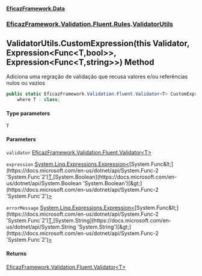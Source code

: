 #### [EficazFramework.Data](EficazFrameworkData.md 'EficazFramework Data')
### [EficazFramework.Validation.Fluent.Rules](EficazFrameworkData.md#EficazFramework.Validation.Fluent.Rules 'EficazFramework.Validation.Fluent.Rules').[ValidatorUtils](EficazFramework.Validation.Fluent.Rules/ValidatorUtils.md 'EficazFramework.Validation.Fluent.Rules.ValidatorUtils')

## ValidatorUtils.CustomExpression<T>(this Validator<T>, Expression<Func<T,bool>>, Expression<Func<T,string>>) Method

Adiciona uma regração de validação que recusa valores e/ou referências nulos ou vazios

```csharp
public static EficazFramework.Validation.Fluent.Validator<T> CustomExpression<T>(this EficazFramework.Validation.Fluent.Validator<T> validator, System.Linq.Expressions.Expression<System.Func<T,bool>> expression, System.Linq.Expressions.Expression<System.Func<T,string>> errorMessage=null)
    where T : class;
```
#### Type parameters

<a name='EficazFramework.Validation.Fluent.Rules.ValidatorUtils.CustomExpression_T_(thisEficazFramework.Validation.Fluent.Validator_T_,System.Linq.Expressions.Expression_System.Func_T,bool__,System.Linq.Expressions.Expression_System.Func_T,string__).T'></a>

`T`
#### Parameters

<a name='EficazFramework.Validation.Fluent.Rules.ValidatorUtils.CustomExpression_T_(thisEficazFramework.Validation.Fluent.Validator_T_,System.Linq.Expressions.Expression_System.Func_T,bool__,System.Linq.Expressions.Expression_System.Func_T,string__).validator'></a>

`validator` [EficazFramework.Validation.Fluent.Validator&lt;](EficazFramework.Validation.Fluent/Validator_T_.md 'EficazFramework.Validation.Fluent.Validator<T>')[T](EficazFramework.Validation.Fluent.Rules/ValidatorUtils/CustomExpression_T_(thisValidator_T_,Expression_Func_T,bool__,Expression_Func_T,string__).md#EficazFramework.Validation.Fluent.Rules.ValidatorUtils.CustomExpression_T_(thisEficazFramework.Validation.Fluent.Validator_T_,System.Linq.Expressions.Expression_System.Func_T,bool__,System.Linq.Expressions.Expression_System.Func_T,string__).T 'EficazFramework.Validation.Fluent.Rules.ValidatorUtils.CustomExpression<T>(this EficazFramework.Validation.Fluent.Validator<T>, System.Linq.Expressions.Expression<System.Func<T,bool>>, System.Linq.Expressions.Expression<System.Func<T,string>>).T')[&gt;](EficazFramework.Validation.Fluent/Validator_T_.md 'EficazFramework.Validation.Fluent.Validator<T>')

<a name='EficazFramework.Validation.Fluent.Rules.ValidatorUtils.CustomExpression_T_(thisEficazFramework.Validation.Fluent.Validator_T_,System.Linq.Expressions.Expression_System.Func_T,bool__,System.Linq.Expressions.Expression_System.Func_T,string__).expression'></a>

`expression` [System.Linq.Expressions.Expression&lt;](https://docs.microsoft.com/en-us/dotnet/api/System.Linq.Expressions.Expression-1 'System.Linq.Expressions.Expression`1')[System.Func&lt;](https://docs.microsoft.com/en-us/dotnet/api/System.Func-2 'System.Func`2')[T](EficazFramework.Validation.Fluent.Rules/ValidatorUtils/CustomExpression_T_(thisValidator_T_,Expression_Func_T,bool__,Expression_Func_T,string__).md#EficazFramework.Validation.Fluent.Rules.ValidatorUtils.CustomExpression_T_(thisEficazFramework.Validation.Fluent.Validator_T_,System.Linq.Expressions.Expression_System.Func_T,bool__,System.Linq.Expressions.Expression_System.Func_T,string__).T 'EficazFramework.Validation.Fluent.Rules.ValidatorUtils.CustomExpression<T>(this EficazFramework.Validation.Fluent.Validator<T>, System.Linq.Expressions.Expression<System.Func<T,bool>>, System.Linq.Expressions.Expression<System.Func<T,string>>).T')[,](https://docs.microsoft.com/en-us/dotnet/api/System.Func-2 'System.Func`2')[System.Boolean](https://docs.microsoft.com/en-us/dotnet/api/System.Boolean 'System.Boolean')[&gt;](https://docs.microsoft.com/en-us/dotnet/api/System.Func-2 'System.Func`2')[&gt;](https://docs.microsoft.com/en-us/dotnet/api/System.Linq.Expressions.Expression-1 'System.Linq.Expressions.Expression`1')

<a name='EficazFramework.Validation.Fluent.Rules.ValidatorUtils.CustomExpression_T_(thisEficazFramework.Validation.Fluent.Validator_T_,System.Linq.Expressions.Expression_System.Func_T,bool__,System.Linq.Expressions.Expression_System.Func_T,string__).errorMessage'></a>

`errorMessage` [System.Linq.Expressions.Expression&lt;](https://docs.microsoft.com/en-us/dotnet/api/System.Linq.Expressions.Expression-1 'System.Linq.Expressions.Expression`1')[System.Func&lt;](https://docs.microsoft.com/en-us/dotnet/api/System.Func-2 'System.Func`2')[T](EficazFramework.Validation.Fluent.Rules/ValidatorUtils/CustomExpression_T_(thisValidator_T_,Expression_Func_T,bool__,Expression_Func_T,string__).md#EficazFramework.Validation.Fluent.Rules.ValidatorUtils.CustomExpression_T_(thisEficazFramework.Validation.Fluent.Validator_T_,System.Linq.Expressions.Expression_System.Func_T,bool__,System.Linq.Expressions.Expression_System.Func_T,string__).T 'EficazFramework.Validation.Fluent.Rules.ValidatorUtils.CustomExpression<T>(this EficazFramework.Validation.Fluent.Validator<T>, System.Linq.Expressions.Expression<System.Func<T,bool>>, System.Linq.Expressions.Expression<System.Func<T,string>>).T')[,](https://docs.microsoft.com/en-us/dotnet/api/System.Func-2 'System.Func`2')[System.String](https://docs.microsoft.com/en-us/dotnet/api/System.String 'System.String')[&gt;](https://docs.microsoft.com/en-us/dotnet/api/System.Func-2 'System.Func`2')[&gt;](https://docs.microsoft.com/en-us/dotnet/api/System.Linq.Expressions.Expression-1 'System.Linq.Expressions.Expression`1')

#### Returns
[EficazFramework.Validation.Fluent.Validator&lt;](EficazFramework.Validation.Fluent/Validator_T_.md 'EficazFramework.Validation.Fluent.Validator<T>')[T](EficazFramework.Validation.Fluent.Rules/ValidatorUtils/CustomExpression_T_(thisValidator_T_,Expression_Func_T,bool__,Expression_Func_T,string__).md#EficazFramework.Validation.Fluent.Rules.ValidatorUtils.CustomExpression_T_(thisEficazFramework.Validation.Fluent.Validator_T_,System.Linq.Expressions.Expression_System.Func_T,bool__,System.Linq.Expressions.Expression_System.Func_T,string__).T 'EficazFramework.Validation.Fluent.Rules.ValidatorUtils.CustomExpression<T>(this EficazFramework.Validation.Fluent.Validator<T>, System.Linq.Expressions.Expression<System.Func<T,bool>>, System.Linq.Expressions.Expression<System.Func<T,string>>).T')[&gt;](EficazFramework.Validation.Fluent/Validator_T_.md 'EficazFramework.Validation.Fluent.Validator<T>')